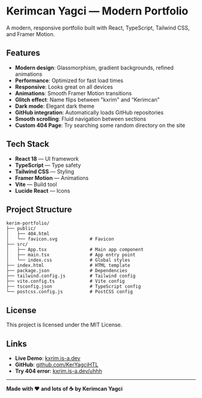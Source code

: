 # Kerimcan Yagci — Modern Portfolio

A modern, responsive portfolio built with React, TypeScript, Tailwind CSS, and Framer Motion.

## Features

- **Modern design**: Glassmorphism, gradient backgrounds, refined animations  
- **Performance**: Optimized for fast load times  
- **Responsive**: Looks great on all devices  
- **Animations**: Smooth Framer Motion transitions  
- **Glitch effect**: Name flips between "kxrim" and “Kerimcan”  
- **Dark mode**: Elegant dark theme  
- **GitHub integration**: Automatically loads GitHub repositories  
- **Smooth scrolling**: Fluid navigation between sections
- **Custom 404 Page**: Try searching some random directory on the site

## Tech Stack

- **React 18** — UI framework  
- **TypeScript** — Type safety  
- **Tailwind CSS** — Styling  
- **Framer Motion** — Animations  
- **Vite** — Build tool  
- **Lucide React** — Icons

## Project Structure

```
kerim-portfolio/
├── public/
│   ├── 404.html
│   └── favicon.svg            # Favicon
├── src/
│   ├── App.tsx                # Main app component
│   ├── main.tsx               # App entry point
│   └── index.css              # Global styles
├── index.html                 # HTML template
├── package.json               # Dependencies
├── tailwind.config.js         # Tailwind config
├── vite.config.ts             # Vite config
├── tsconfig.json              # TypeScript config
└── postcss.config.js          # PostCSS config
```

## License

This project is licensed under the MIT License.

## Links

- **Live Demo**: [kxrim.is-a.dev](https://kxrim.is-a.dev)  
- **GitHub**: [github.com/KerYagciHTL](https://github.com/KerYagciHTL)
- **Try 404 error**: [kxrim.is-a.dev/uhhh](https://kxrim.is-a.dev/uhhh)

---

**Made with ❤️ and lots of ☕ by Kerimcan Yagci**
